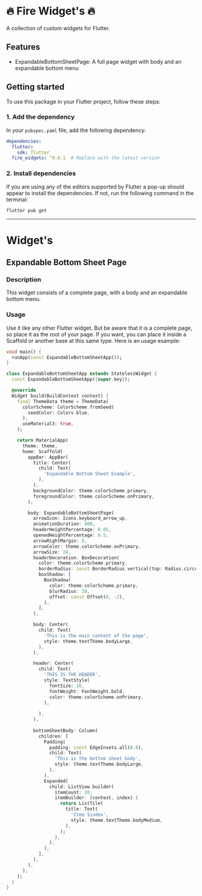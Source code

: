 # 🔥 Fire Widget's 🔥

A collection of custom widgets for Flutter.


## Features

- ExpandableBottomSheetPage: A full page widget with body and an expandable bottom menu

## Getting started

To use this package in your Flutter project, follow these steps:

### 1. Add the dependency

In your `pubspec.yaml` file, add the following dependency:

```yaml
dependencies:
  flutter:
    sdk: flutter
  fire_widgets: ^0.0.1  # Replace with the latest version
```
### 2. Install dependencies
If you are using any of the editors supported by Flutter a pop-up should appear to install the dependencies. If not, run the following command in the terminal:
```bash
flutter pub get
```
***
# Widget's

## Expandable Bottom Sheet Page

### Description
This widget consists of a complete page, with a body and an expandable bottom menu.

### Usage

Use it like any other Flutter widget. But be aware that it is a complete page, so place it as the root of your page. If you want, you can place it inside a Scaffold or another base at this same type.
Here is an usage example:

```dart
void main() {
  runApp(const ExpandableBottomSheetApp());
}

class ExpandableBottomSheetApp extends StatelessWidget {
  const ExpandableBottomSheetApp({super.key});

  @override
  Widget build(BuildContext context) {
    final ThemeData theme = ThemeData(
      colorScheme: ColorScheme.fromSeed(
        seedColor: Colors.blue,
      ),
      useMaterial3: true,
    );

    return MaterialApp(
      theme: theme,
      home: Scaffold(
        appBar: AppBar(
          title: Center(
            child: Text(
              'Expandable Bottom Sheet Example',
            ),
          ),
          backgroundColor: theme.colorScheme.primary,
          foregroundColor: theme.colorScheme.onPrimary,
        ),

        body: ExpandableBottomSheetPage(
          arrowIcon: Icons.keyboard_arrow_up,
          animationDuration: 400,
          headerHeightPercentage: 0.05,
          openedHeightPercentage: 0.5,
          arrowRightMargin: 8,
          arrowColor: theme.colorScheme.onPrimary,
          arrowSize: 24,
          headerDecoration: BoxDecoration(
            color: theme.colorScheme.primary,
            borderRadius: const BorderRadius.vertical(top: Radius.circular(16)),
            boxShadow: [
              BoxShadow(
                color: theme.colorScheme.primary,
                blurRadius: 10,
                offset: const Offset(0, -2),
              ),
            ],
          ),

          body: Center(
            child: Text(
              'This is the main content of the page',
              style: theme.textTheme.bodyLarge,
            ),
          ),

          header: Center(
            child: Text(
              'THIS IS THE HEADER',
              style: TextStyle(
                fontSize: 16,
                fontWeight: FontWeight.bold,
                color: theme.colorScheme.onPrimary,
              ),
              
            ),
          ),
          
          bottomSheetBody: Column(
            children: [
              Padding(
                padding: const EdgeInsets.all(8.0),
                child: Text(
                  'This is the bottom sheet body',
                  style: theme.textTheme.bodyLarge,
                ),
              ),
              Expanded(
                child: ListView.builder(
                  itemCount: 20,
                  itemBuilder: (context, index) {
                    return ListTile(
                      title: Text(
                        'Item $index',
                        style: theme.textTheme.bodyMedium,
                      ),
                    );
                  },
                ),
              ),
            ],
          ),
        ),
      ),
    );
  }
}
```